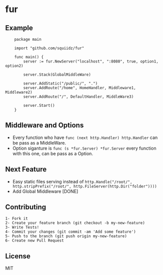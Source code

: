 fur
=======

## Example
``` 
	package main
	
	import "github.com/squiidz/fur"
	
	func main() {
	    server := fur.NewServer("localhost", ":8080", true, option1, option2)

	    server.Stack(GlobalMiddleWare)

	    server.AddStatic("/public/", ".")
	    server.AddRoute("/home", HomeHandler, Middleware1, Middleware2)
	    server.AddRoute("/", DefaultHandler, MiddleWare3)

	    server.Start()
	}
```

## Middleware and Options
- Every function who have ``` func (next http.Handler) http.Handler ``` can be pass as a MiddleWare.
- Option siganture is ``` func (s *fur.Server) *fur.Server ``` every function with this one, can be pass as a Option.

## Next Feature
- Easy static files serving instead of 
``` http.Handle("/root/", http.stripPrefix("/root/", http.FileServer(http.Dir("folder")))) ```
- Add Global Middleware [DONE]

## Contributing

    1- Fork it
    2- Create your feature branch (git checkout -b my-new-feature)
    3- Write Tests!
    4- Commit your changes (git commit -am 'Add some feature')
    5- Push to the branch (git push origin my-new-feature)
    6- Create new Pull Request

## License
MIT
